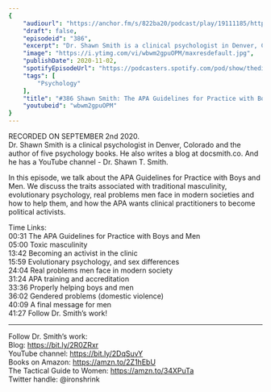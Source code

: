 ```yaml
---
{
	"audiourl": "https://anchor.fm/s/822ba20/podcast/play/19111185/https%3A%2F%2Fd3ctxlq1ktw2nl.cloudfront.net%2Fstaging%2F2020-8-5%2Ff29b1f21-60f6-72b3-b070-4a6fdd61176b.m4a",
	"draft": false,
	"episodeid": "386",
	"excerpt": "Dr. Shawn Smith is a clinical psychologist in Denver, Colorado and the author of five psychology books. He also writes a blog at docsmith.co. And he has a YouTube channel - Dr. Shawn T. Smith.",
	"image": "https://i.ytimg.com/vi/wbwm2gpuOPM/maxresdefault.jpg",
	"publishDate": 2020-11-02,
	"spotifyEpisodeUrl": "https://podcasters.spotify.com/pod/show/thedissenter/episodes/386-Shawn-Smith-The-APA-Guidelines-for-Practice-with-Boys-and-Men-ej5nqh",
	"tags": [
		"Psychology"
	],
	"title": "#386 Shawn Smith: The APA Guidelines for Practice with Boys and Men",
	"youtubeid": "wbwm2gpuOPM"
}
---
```

RECORDED ON SEPTEMBER 2nd 2020.  
Dr. Shawn Smith is a clinical psychologist in Denver, Colorado and the author of five psychology books. He also writes a blog at docsmith.co. And he has a YouTube channel - Dr. Shawn T. Smith.

In this episode, we talk about the APA Guidelines for Practice with Boys and Men. We discuss the traits associated with traditional masculinity, evolutionary psychology, real problems men face in modern societies and how to help them, and how the APA wants clinical practitioners to become political activists.

Time Links:  
<time>00:31</time> The APA Guidelines for Practice with Boys and Men  
<time>05:00</time> Toxic masculinity  
<time>13:42</time> Becoming an activist in the clinic  
<time>15:59</time> Evolutionary psychology, and sex differences  
<time>24:04</time> Real problems men face in modern society  
<time>31:24</time> APA training and accreditation  
<time>33:36</time> Properly helping boys and men  
<time>36:02</time> Gendered problems (domestic violence)  
<time>40:09</time> A final message for men  
<time>41:27</time> Follow Dr. Smith’s work!

---

Follow Dr. Smith’s work:  
Blog: https://bit.ly/2R0ZRxr  
YouTube channel: https://bit.ly/2DqSuvY  
Books on Amazon: https://amzn.to/2Z1hEbU  
The Tactical Guide to Women: https://amzn.to/34XPuTa  
Twitter handle: @ironshrink
